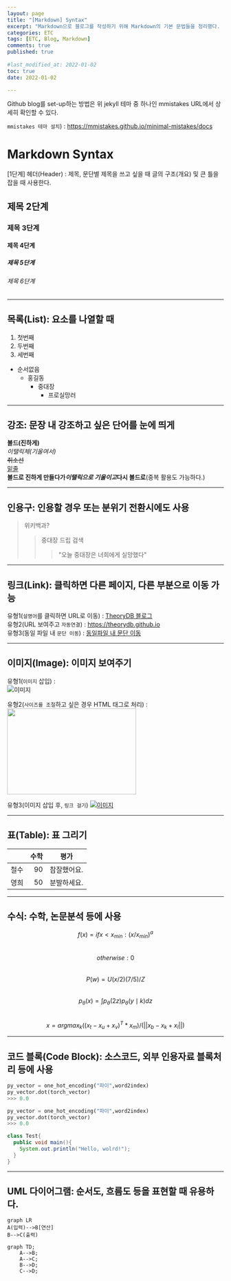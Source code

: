 ```yaml
---
layout: page
title: "[Markdown] Syntax"
excerpt: "Markdown으로 블로그를 작성하기 위해 Markdown의 기본 문법들을 정리했다. "
categories: ETC
tags: [ETC, Blog, Markdown]
comments: true
published: true 
 
#last_modified_at: 2022-01-02
toc: true
date: 2022-01-02

---
```


Github blog를 set-up하는 방법은 위 jekyll 테마 중 하나인 mmistakes URL에서 상세히 확인할 수 있다. 

`mmistakes 테마 설치`) : <https://mmistakes.github.io/minimal-mistakes/docs>  



# Markdown Syntax
[1단계] 헤더(Header) : 제목, 문단별 제목을 쓰고 싶을 때 글의 구조(개요) 및 큰 틀을 잡을 때 사용한다.
## 제목 2단계  
### 제목 3단계
#### 제목 4단계
##### 제목 5단계
###### 제목 6단계 
---

## 목록(List): 요소를 나열할 때 
1. 첫번째
1. 두번째
1. 세번째
  
+ 순서없음
    - 홍길동
      * 중대장
        + 프로실망러

---
## 강조: 문장 내 강조하고 싶은 단어를 눈에 띄게
__볼드(진하게)__  
_이탤릭체(기울여서)_    
~~취소선~~  
<u>밑줄</u>  
__볼드로 진하게 만들다가*이탤릭으로 기울이고*다시 볼드로__(중복 활용도 가능하다.)


---
## 인용구: 인용할 경우 또는 분위기 전환시에도 사용
> 위키백과?
>> 중대장 드립 검색
>>> "오늘 중대장은 너희에게 실망했다"

---
## 링크(Link): 클릭하면 다른 페이지, 다른 부분으로 이동 가능 
유형1(`설명어`를 클릭하면 URL로 이동) : [TheoryDB 블로그](https://theorydb.github.io "마우스를 올려놓으면 말풍선이 나옵니다.")  
유형2(URL 보여주고 `자동연결`) : <https://theorydb.github.io>  
유형3(동일 파일 내 `문단 이동`) : [동일파일 내 문단 이동](#markdown의-반드시-알아야-하는-문법)  


---
## 이미지(Image): 이미지 보여주기 
유형1(`이미지` 삽입) :  
![이미지](https://theorydb.github.io/assets/img/think/2019-06-25-think-future-ai-1.png "인공지능")
  
유형2(`사이즈를 조절`하고 싶은 경우 HTML 태그로 처리) :   
<img src="https://theorydb.github.io/assets/img/think/2019-06-25-think-future-ai-1.png" width="300" height="200"> 

유형3(이미지 삽입 후, `링크 걸기`)
[![이미지](https://theorydb.github.io/assets/img/think/2019-06-25-think-future-ai-1.png)](https://theorydb.github.io/think/2019/06/25/think-future-ai/)


---
## 표(Table): 표 그리기

|                  | 수학                        | 평가              |  
|:--- | ---: | :---: |  
| 철수             | 90            | 참잘했어요. |  
| 영희           | 50            | 분발하세요. |

---
## 수식: 수학, 논문분석 등에 사용
$$ f(x) = if x < x_{min} : (x/x_{min})^a $$  
$$ otherwise : 0 $$  
$$P(w)=U(x/2)(7/5)/Z$$  
$$p_{\theta}(x) = \int p_{\theta}(2z)p_{\theta}(y\mid k)dz$$  
$$x = argmax_k((x_t-x_u+x_v)^T*x_m)/(||x_b-x_k+x_l||)$$  

---
## 코드 블록(Code Block): 소스코드, 외부 인용자료 블록처리 등에 사용 

```python
py_vector = one_hot_encoding("파이",word2index)
py_vector.dot(torch_vector)
>>> 0.0

py_vector = one_hot_encoding("파이",word2index)
py_vector.dot(torch_vector)
>>> 0.0
```

```java
class Test{
  public void main(){
    System.out.println("Hello, wolrd!");
  }
}
```

---
## UML 다이어그램: 순서도, 흐름도 등을 표현할 때 유용하다. 

```mermaid
graph LR
A(입력)-->B[연산]
B-->C(출력)
```

```mermaid
graph TD;
    A-->B;
    A-->C;
    B-->D;
    C-->D;
```
